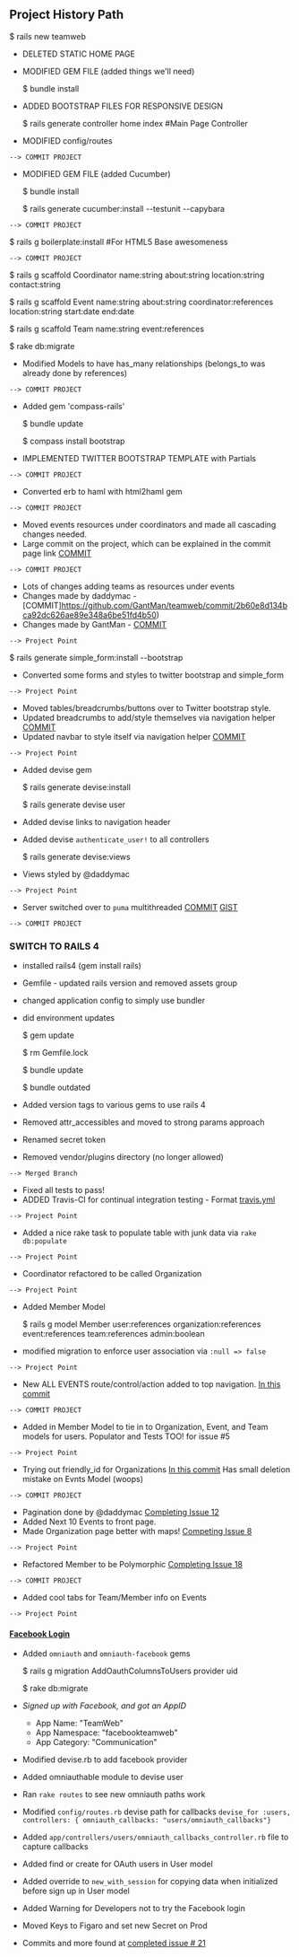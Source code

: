 ## Project History Path
  
  $ rails new teamweb
  
* DELETED STATIC HOME PAGE
* MODIFIED GEM FILE (added things we'll need)

  $ bundle install
  
* ADDED BOOTSTRAP FILES FOR RESPONSIVE DESIGN

  $ rails generate controller home index #Main Page Controller
  
* MODIFIED config/routes 

`--> COMMIT PROJECT`


* MODIFIED GEM FILE (added Cucumber)
  
  $ bundle install

  $ rails generate cucumber:install --testunit --capybara
  
`--> COMMIT PROJECT`


$ rails g boilerplate:install #For HTML5 Base awesomeness

`--> COMMIT PROJECT`

  $ rails g scaffold Coordinator name:string about:string location:string contact:string 

  $ rails g scaffold Event name:string about:string coordinator:references location:string start:date end:date

  $ rails g scaffold Team name:string event:references 

  $ rake db:migrate 

* Modified Models to have has_many relationships (belongs_to was already
  done by references) 

`--> COMMIT PROJECT`

* Added gem 'compass-rails'

  $ bundle update

  $ compass install bootstrap

* IMPLEMENTED TWITTER BOOTSTRAP TEMPLATE with Partials

`--> COMMIT PROJECT`

* Converted erb to haml with html2haml gem

`--> COMMIT PROJECT`

* Moved events resources under coordinators and made all cascading changes needed.
* Large commit on the project, which can be explained in the commit page link [COMMIT](https://github.com/GantMan/teamweb/commit/6ba46f798f6fac3cc21830ebbe36d3340a6a42ad)

`--> COMMIT PROJECT`

* Lots of changes adding teams as resources under events
* Changes made by daddymac - [COMMIT]https://github.com/GantMan/teamweb/commit/2b60e8d134bca92dc626ae89e348a6be51fd4b50)
* Changes made by GantMan - [COMMIT](https://github.com/GantMan/teamweb/commit/628936b7c6648b4f31a9b7fb8ad5522d4d19232c)

`--> Project Point`

  $ rails generate simple_form:install --bootstrap
* Converted some forms and styles to twitter bootstrap and simple_form

`--> Project Point`

* Moved tables/breadcrumbs/buttons over to Twitter bootstrap style.
* Updated breadcrumbs to add/style themselves via navigation helper [COMMIT](https://github.com/GantMan/teamweb/commit/71fd221dc4343b33e9e98d3d4243f51a713fec5a)
* Updated navbar to style itself via navigation helper [COMMIT](https://github.com/GantMan/teamweb/commit/2e2cdcd515c6b0ae852607c48bfec6c4390b9ffd)

`--> Project Point`

* Added devise gem

  $ rails generate devise:install
  
  $ rails generate devise user
  
* Added devise links to navigation header
* Added devise `authenticate_user!` to all controllers

  $ rails generate devise:views
  
* Views styled by @daddymac

`--> Project Point`

* Server switched over to `puma` multithreaded [COMMIT](https://github.com/GantMan/teamweb/commit/5655e39b0885f24916ac039c0ddca75eab54cc89) [GIST](https://gist.github.com/subelsky/3987140)

`--> COMMIT PROJECT`

### SWITCH TO RAILS 4 ###
* installed rails4 (gem install rails)
* Gemfile - updated rails version and removed assets group
* changed application config to simply use bundler
* did environment updates

  $ gem update
  
  $ rm Gemfile.lock
  
  $ bundle update
  
  $ bundle outdated

* Added version tags to various gems to use rails 4
* Removed attr_accessibles and moved to strong params approach
* Renamed secret token
* Removed vendor/plugins directory (no longer allowed)

`--> Merged Branch`

* Fixed all tests to pass!
* ADDED Travis-CI for continual integration testing - Format [travis.yml](https://github.com/GantMan/teamweb/blob/master/.travis.yml)

`--> Project Point`

* Added a nice rake task to populate table with junk data via `rake db:populate`

`--> Project Point`

* Coordinator refactored to be called Organization

`--> Project Point`

* Added Member Model

  $ rails g model Member user:references organization:references event:references team:references admin:boolean
  
* modified migration to enforce user association via `:null => false`

`--> Project Point`  

* New ALL EVENTS route/control/action added to top navigation. [In this commit](https://github.com/GantMan/teamweb/commit/92649d44a738083645aae6b8fec3fcd24a596328)

`--> COMMIT PROJECT`

* Added in Member Model to tie in to Organization, Event, and Team models for users.  Populator and Tests TOO! for issue #5

`--> Project Point`  

* Trying out friendly_id for Organizations [In this commit](https://github.com/GantMan/teamweb/commit/0af3db8f7bc6c13ddaab58fa943e6b6530196c7e) Has small deletion mistake on Evnts Model (woops)

`--> COMMIT PROJECT`

* Pagination done by @daddymac [Completing Issue 12](https://github.com/GantMan/teamweb/issues/12)
* Added Next 10 Events to front page.
* Made Organization page better with maps! [Competing Issue 8](https://github.com/GantMan/teamweb/issues/8)

`--> Project Point`  

* Refactored Member to be Polymorphic [Completing Issue 18](https://github.com/GantMan/teamweb/issues/18)

`--> COMMIT PROJECT`

* Added cool tabs for Team/Member info on Events

`--> Project Point`  

#### [Facebook Login](https://github.com/plataformatec/devise/wiki/OmniAuth:-Overview)
* Added `omniauth` and `omniauth-facebook` gems

  $ rails g migration AddOauthColumnsToUsers provider uid 

  $ rake db:migrate

* *Signed up with Facebook, and got an AppID*
  * App Name: "TeamWeb"
  * App Namespace: "facebookteamweb"
  * App Category: "Communication"
* Modified devise.rb to add facebook provider
* Added omniauthable module to devise user
* Ran `rake routes` to see new omniauth paths work
* Modified `config/routes.rb` devise path for callbacks `devise_for :users, controllers: { omniauth_callbacks: "users/omniauth_callbacks"}`
* Added `app/controllers/users/omniauth_callbacks_controller.rb` file to capture callbacks
* Added find or create for OAuth users in User model
* Added override to `new_with_session` for copying data when initialized before sign up in User model
* Added Warning for Developers not to try the Facebook login
* Moved Keys to Figaro and set new Secret on Prod
* Commits and more found at [completed issue # 21](https://github.com/GantMan/teamweb/issues/21)
